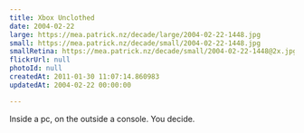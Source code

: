 ```yaml
---
title: Xbox Unclothed
date: 2004-02-22
large: https://mea.patrick.nz/decade/large/2004-02-22-1448.jpg
small: https://mea.patrick.nz/decade/small/2004-02-22-1448.jpg
smallRetina: https://mea.patrick.nz/decade/small/2004-02-22-1448@2x.jpg
flickrUrl: null
photoId: null
createdAt: 2011-01-30 11:07:14.860983
updatedAt: 2004-02-22 00:00:00

---
```

Inside a pc, on the outside a console. You decide.
